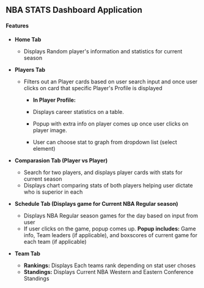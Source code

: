 ## NBA STATS Dashboard Application

#### Features

- **Home Tab**

  - Displays Random player's information and statistics for current season

- **Players Tab**

  - Filters out an Player cards based on user search input and once user clicks on card
    that specific Player's Profile is displayed

    - **In Player Profile:**

    - Displays career statistics on a table.
    - Popup with extra info on player comes up once user clicks on player image.
    - User can choose stat to graph from dropdown list (select element)

- **Comparasion Tab (Player vs Player)**

  - Search for two players, and displays player cards with stats for current season
  - Displays chart comparing stats of both players helping user dictate who is superior in each

- **Schedule Tab (Displays game for Current NBA Regular season)**

  - Displays NBA Regular season games for the day based on input from user
  - If user clicks on the game, popup comes up.
    **Popup includes:** Game info, Team leaders (if applicable),
    and boxscores of current game for each team (if applicable)

- **Team Tab**
  - **Rankings:** Displays Each teams rank depending on stat user choses
  - **Standings:** Displays Current NBA Western and Eastern Conference Standings
